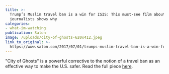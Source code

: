 ```yaml
---
title: >-
  Trump’s Muslim travel ban is a win for ISIS: This must-see film about Syrian
  journalists shows why
categories: 
- what-im-watching
publication: Salon
image: /uploads/city-of-ghosts-620x412.jpeg
link_to_original: >-
  https://www.salon.com/2017/07/01/trumps-muslim-travel-ban-is-a-win-for-isis-this-must-see-film-about-syrian-journalists-shows-why/
---
```



"City of Ghosts" is a powerful corrective to the notion of a travel ban as an effective way to make the U.S. safer. Read the full piece [here](https://www.salon.com/2017/07/01/trumps-muslim-travel-ban-is-a-win-for-isis-this-must-see-film-about-syrian-journalists-shows-why/).